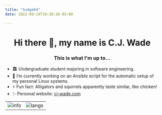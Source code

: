 ```yaml
---
title: "Sudge64"
date: 2022-09-19T19:38:20-05:00

---
```


<h1 align="center">Hi there 👋, my name is C.J. Wade</h1>
<h3 align="center">This is what I'm up to...</h3>

- 🏛️ Undergraduate student majoring in software engineering.
- 🔭 I’m currently working on an Ansible script for the automatic setup of my personal Linux systems.
- ⚡ Fun fact: Alligators and squirrels apparently taste similar, like chicken!
- ✨ Personal website: [cj-wade.com
](https://www.cj-wade.com)
  
|  |  |
| -- | -- |
| ![info](https://github-readme-stats.vercel.app/api?username=sudge64&show_icons=true&hide_border=true&count_private=true&hide=prs&theme=&bg_color=00000000) | ![langs](https://github-readme-stats.vercel.app/api/top-langs/?username=sudge64&theme=&layout=compact&hide_border=true&bg_color=00000000) |
